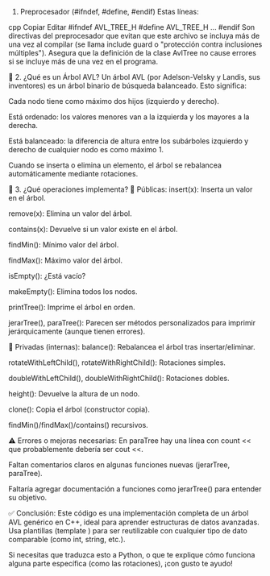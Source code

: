 1. Preprocesador (#ifndef, #define, #endif)
Estas líneas:

cpp
Copiar
Editar
#ifndef AVL_TREE_H
#define AVL_TREE_H
...
#endif
Son directivas del preprocesador que evitan que este archivo se incluya más de una vez al compilar (se llama include guard o "protección contra inclusiones múltiples"). Asegura que la definición de la clase AvlTree no cause errores si se incluye más de una vez en el programa.

🌳 2. ¿Qué es un Árbol AVL?
Un árbol AVL (por Adelson-Velsky y Landis, sus inventores) es un árbol binario de búsqueda balanceado. Esto significa:

Cada nodo tiene como máximo dos hijos (izquierdo y derecho).

Está ordenado: los valores menores van a la izquierda y los mayores a la derecha.

Está balanceado: la diferencia de altura entre los subárboles izquierdo y derecho de cualquier nodo es como máximo 1.

Cuando se inserta o elimina un elemento, el árbol se rebalancea automáticamente mediante rotaciones.

🔧 3. ¿Qué operaciones implementa?
🔹 Públicas:
insert(x): Inserta un valor en el árbol.

remove(x): Elimina un valor del árbol.

contains(x): Devuelve si un valor existe en el árbol.

findMin(): Mínimo valor del árbol.

findMax(): Máximo valor del árbol.

isEmpty(): ¿Está vacío?

makeEmpty(): Elimina todos los nodos.

printTree(): Imprime el árbol en orden.

jerarTree(), paraTree(): Parecen ser métodos personalizados para imprimir jerárquicamente (aunque tienen errores).

🔹 Privadas (internas):
balance(): Rebalancea el árbol tras insertar/eliminar.

rotateWithLeftChild(), rotateWithRightChild(): Rotaciones simples.

doubleWithLeftChild(), doubleWithRightChild(): Rotaciones dobles.

height(): Devuelve la altura de un nodo.

clone(): Copia el árbol (constructor copia).

findMin()/findMax()/contains() recursivos.

⚠️ Errores o mejoras necesarias:
En paraTree hay una línea con count << que probablemente debería ser cout <<.

Faltan comentarios claros en algunas funciones nuevas (jerarTree, paraTree).

Faltaría agregar documentación a funciones como jerarTree() para entender su objetivo.

✅ Conclusión:
Este código es una implementación completa de un árbol AVL genérico en C++, ideal para aprender estructuras de datos avanzadas. Usa plantillas (template <typename Comparable>) para ser reutilizable con cualquier tipo de dato comparable (como int, string, etc.).

Si necesitas que traduzca esto a Python, o que te explique cómo funciona alguna parte específica (como las rotaciones), ¡con gusto te ayudo!
